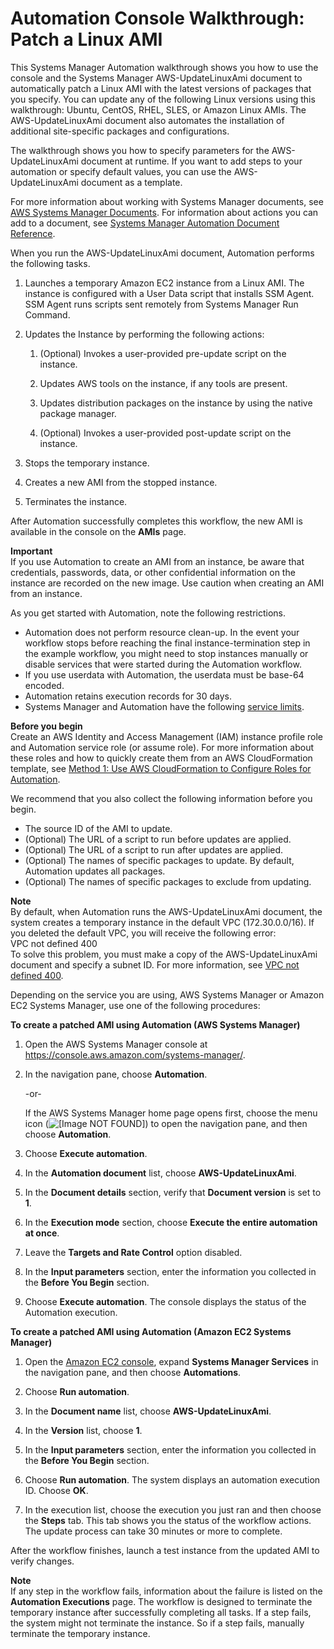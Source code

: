 # Automation Console Walkthrough: Patch a Linux AMI<a name="automation-consolewalk"></a>

This Systems Manager Automation walkthrough shows you how to use the console and the Systems Manager AWS\-UpdateLinuxAmi document to automatically patch a Linux AMI with the latest versions of packages that you specify\. You can update any of the following Linux versions using this walkthrough: Ubuntu, CentOS, RHEL, SLES, or Amazon Linux AMIs\. The AWS\-UpdateLinuxAmi document also automates the installation of additional site\-specific packages and configurations\.

The walkthrough shows you how to specify parameters for the AWS\-UpdateLinuxAmi document at runtime\. If you want to add steps to your automation or specify default values, you can use the AWS\-UpdateLinuxAmi document as a template\.

For more information about working with Systems Manager documents, see [AWS Systems Manager Documents](sysman-ssm-docs.md)\. For information about actions you can add to a document, see [Systems Manager Automation Document Reference](automation-actions.md)\.

When you run the AWS\-UpdateLinuxAmi document, Automation performs the following tasks\.

1. Launches a temporary Amazon EC2 instance from a Linux AMI\. The instance is configured with a User Data script that installs SSM Agent\. SSM Agent runs scripts sent remotely from Systems Manager Run Command\.

1. Updates the Instance by performing the following actions:

   1. \(Optional\) Invokes a user\-provided pre\-update script on the instance\.

   1. Updates AWS tools on the instance, if any tools are present\.

   1. Updates distribution packages on the instance by using the native package manager\.

   1. \(Optional\) Invokes a user\-provided post\-update script on the instance\.

1. Stops the temporary instance\.

1. Creates a new AMI from the stopped instance\.

1. Terminates the instance\.

After Automation successfully completes this workflow, the new AMI is available in the console on the **AMIs** page\.

**Important**  
If you use Automation to create an AMI from an instance, be aware that credentials, passwords, data, or other confidential information on the instance are recorded on the new image\. Use caution when creating an AMI from an instance\.

As you get started with Automation, note the following restrictions\.
+ Automation does not perform resource clean\-up\. In the event your workflow stops before reaching the final instance\-termination step in the example workflow, you might need to stop instances manually or disable services that were started during the Automation workflow\.
+ If you use userdata with Automation, the userdata must be base\-64 encoded\.
+ Automation retains execution records for 30 days\.
+ Systems Manager and Automation have the following [service limits](http://docs.aws.amazon.com/general/latest/gr/aws_service_limits.html#limits_ssm)\.

**Before you begin**  
Create an AWS Identity and Access Management \(IAM\) instance profile role and Automation service role \(or assume role\)\. For more information about these roles and how to quickly create them from an AWS CloudFormation template, see [Method 1: Use AWS CloudFormation to Configure Roles for Automation](automation-cf.md)\.

We recommend that you also collect the following information before you begin\.
+ The source ID of the AMI to update\.
+ \(Optional\) The URL of a script to run before updates are applied\.
+ \(Optional\) The URL of a script to run after updates are applied\.
+ \(Optional\) The names of specific packages to update\. By default, Automation updates all packages\.
+ \(Optional\) The names of specific packages to exclude from updating\.

**Note**  
By default, when Automation runs the AWS\-UpdateLinuxAmi document, the system creates a temporary instance in the default VPC \(172\.30\.0\.0/16\)\. If you deleted the default VPC, you will receive the following error:  
VPC not defined 400  
To solve this problem, you must make a copy of the AWS\-UpdateLinuxAmi document and specify a subnet ID\. For more information, see [VPC not defined 400](automation-troubleshooting.md#automation-trbl-common-vpc)\.

Depending on the service you are using, AWS Systems Manager or Amazon EC2 Systems Manager, use one of the following procedures:

**To create a patched AMI using Automation \(AWS Systems Manager\)**

1. Open the AWS Systems Manager console at [https://console\.aws\.amazon\.com/systems\-manager/](https://console.aws.amazon.com/systems-manager/)\.

1. In the navigation pane, choose **Automation**\.

   \-or\-

   If the AWS Systems Manager home page opens first, choose the menu icon \(![\[Image NOT FOUND\]](http://docs.aws.amazon.com/systems-manager/latest/userguide/images/menu-icon-small.png)\) to open the navigation pane, and then choose **Automation**\.

1. Choose **Execute automation**\.

1. In the **Automation document** list, choose **AWS\-UpdateLinuxAmi**\.

1. In the **Document details** section, verify that **Document version** is set to **1**\.

1. In the **Execution mode** section, choose **Execute the entire automation at once**\.

1. Leave the **Targets and Rate Control** option disabled\.

1. In the **Input parameters** section, enter the information you collected in the **Before You Begin** section\.

1. Choose **Execute automation**\. The console displays the status of the Automation execution\.

**To create a patched AMI using Automation \(Amazon EC2 Systems Manager\)**

1. Open the [Amazon EC2 console](https://console.aws.amazon.com/ec2/), expand **Systems Manager Services** in the navigation pane, and then choose **Automations**\.

1. Choose **Run automation**\.

1. In the **Document name** list, choose **AWS\-UpdateLinuxAmi**\.

1. In the **Version** list, choose **1**\.

1. In the **Input parameters** section, enter the information you collected in the **Before You Begin** section\.

1. Choose **Run automation**\. The system displays an automation execution ID\. Choose **OK**\.

1. In the execution list, choose the execution you just ran and then choose the **Steps** tab\. This tab shows you the status of the workflow actions\. The update process can take 30 minutes or more to complete\.

After the workflow finishes, launch a test instance from the updated AMI to verify changes\.

**Note**  
If any step in the workflow fails, information about the failure is listed on the **Automation Executions** page\. The workflow is designed to terminate the temporary instance after successfully completing all tasks\. If a step fails, the system might not terminate the instance\. So if a step fails, manually terminate the temporary instance\.